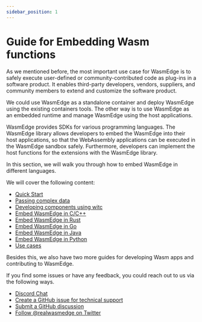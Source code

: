 ```yaml
---
sidebar_position: 1
---
```


# Guide for Embedding Wasm functions

As we mentioned before, the most important use case for WasmEdge is to safely execute user-defined or community-contributed code as plug-ins in a software product. It enables third-party developers, vendors, suppliers, and community members to extend and customize the software product.

We could use WasmEdge as a standalone container and deploy WasmEdge using the existing containers tools. The other way is to use WasmEdge as an embedded runtime and manage WasmEdge using the host applications.

WasmEdge provides SDKs for various programming languages. The WasmEdge library allows developers to embed the WasmEdge into their host applications, so that the WebAssembly applications can be executed in the WasmEdge sandbox safely. Furthermore, developers can implement the host functions for the extensions with the WasmEdge library.

In this section, we will walk you through how to embed WasmEdge in different languages. 

We will cover the following content:

* [Quick Start](category/quick-start)
* [Passing complex data](category/data)
* [Developing components using witc](category/witc)
* [Embed WasmEdge in C/C++](category/c)
* [Embed WasmEdge in Rust](category/rust)
* [Embed WasmEdge in Go](category/go)
* [Embed WasmEdge in Java](category/go)
* [Embed WasmEdge in Python](category/python)
* [Use cases](category/use-cases)


Besides this, we also have two more guides for developing Wasm apps and contributing to WasmEdge.


If you find some issues or have any feedback, you could reach out to us via the following ways.

* [Discord Chat](https://discord.gg/U4B5sFTkFc)
* [Create a GitHub issue for technical support](https://github.com/WasmEdge/WasmEdge/issues)
* [Submit a GitHub discussion](https://github.com/WasmEdge/WasmEdge/discussions)
* [Follow @realwasmedge on Twitter](https://twitter.com/realwasmedge)